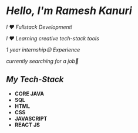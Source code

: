 # *Hello, I'm Ramesh Kanuri*
*I ❤️ Fullstack Development!*

*I ❤️ Learning creative tech-stack tools*

*1 year internship😉 Experience*

*currently searching for a job🔎*

## *My Tech-Stack*

- **CORE JAVA**
- **SQL**
- **HTML**
- **CSS**
- **JAVASCRIPT**
- **REACT JS**
